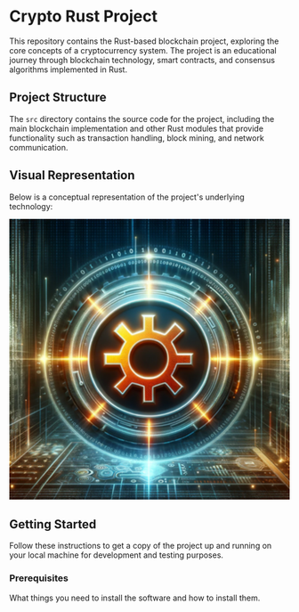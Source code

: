 # Crypto Rust Project

This repository contains the Rust-based blockchain project, exploring the core concepts of a cryptocurrency system. The project is an educational journey through blockchain technology, smart contracts, and consensus algorithms implemented in Rust.

## Project Structure

The `src` directory contains the source code for the project, including the main blockchain implementation and other Rust modules that provide functionality such as transaction handling, block mining, and network communication.

## Visual Representation

Below is a conceptual representation of the project's underlying technology:

![Blockchain Technology Concept](photo.png)

## Getting Started

Follow these instructions to get a copy of the project up and running on your local machine for development and testing purposes.

### Prerequisites

What things you need to install the software and how to install them.
